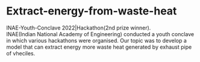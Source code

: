 # Extract-energy-from-waste-heat

INAE-Youth-Conclave 2022|Hackathon(2nd prize winner).                      
INAE(Indian National Academy of Engineering) conducted a youth conclave in which various hackathons were organised. Our topic was to develop a model that can extract 
energy more waste heat generated by exhaust pipe of vheciles.
